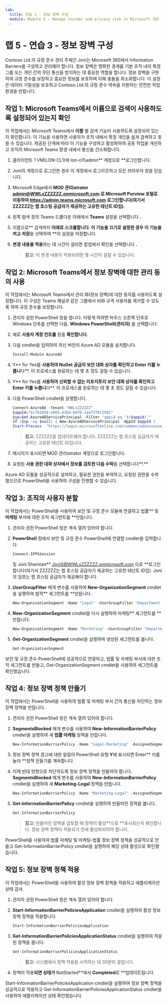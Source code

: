 ```yaml
---
lab:
  title: 연습 3 - 정보 장벽 구성
  module: Module 5 - Manage insider and privacy risk in Microsoft 365
---
```


# 랩 5 - 연습 3 - 정보 장벽 구성

Contoso Ltd.의 규정 준수 관리 주체인 Joni는 Microsoft 365에서 Information Barriers를 구성하고 관리해야 합니다. 정보 장벽은 명확한 경계를 기본 조직 내의 특정 그룹 또는 개인 간의 무단 통신을 방지하는 데 중요한 역할을 합니다. 정보 장벽을 구현하여 규정 준수를 보장하고 중요한 정보를 보호하며 이해 충돌을 최소화합니다. 이 설정은 데이터 기밀성을 보호하고 Contoso Ltd.의 규정 준수 약속을 지원하는 안전한 작업 환경을 만듭니다.

## 작업 1: Microsoft Teams에서 이름으로 검색이 사용하도록 설정되어 있는지 확인

이 작업에서는 Microsoft Teams에서 **이름** 별 검색 기능이 사용하도록 설정되어 있는지 확인합니다. 이 기능을 사용하면 사용자가 조직 내에서 특정 개인을 쉽게 검색하고 찾을 수 있습니다. 제공된 단계에 따라 이 기능을 구성하고 활성화하여 공동 작업을 개선하고 조직의 Microsoft Teams 환경 내에서 통신을 간소화합니다.

1. 클라이언트 1 VM(LON-CL1)에 lon-cl1\admin** 계정으로 **로그인합니다.

1. Joni의 계정으로 로그인한 경우 이 계정에서 로그아웃하고 모든 브라우저 창을 닫습니다.

1. Microsoft Edge에서 **MOD 관리istrator admin@WWLxZZZZZZ.onmicrosoft.com 로 Microsoft Purview 포털로 이동하여 **https://admin.teams.microsoft.com** 로그인합니다(여기서 ZZZZZZ는 랩 호스팅 공급자가 제공하는 고유한 테넌트 ID임).**

1. 왼쪽 탐색 창의 Teams 드롭다운 아래에서 **Teams** 설정을 선택합니다 **.**

1. 이름으로** 검색까지 **아래로 스크롤합니다. 이 기능을 끄기로 설정한 경우 이 기능을 **켜**고 저장**을 선택하여 **이 설정을 저장합니다.

1. **변경 내용을 적용**하는 데 시간이 걸리면 팝업에서 확인을 선택합니다 **.**

    >**참고:** 이 변경 내용이 적용되려면 몇 시간이 걸릴 수 있습니다.

## 작업 2: Microsoft Teams에서 정보 장벽에 대한 관리 동의 사용

이 작업에서는 Microsoft Teams에서 관리 IB(정보 장벽)에 대한 동의를 사용하도록 설정합니다. 이 구성은 Teams 채널과 같은 그룹에서 비IB 규격 사용자를 제거할 수 있도록 하여 규정 준수를 보장합니다.

1. 관리자 권한 PowerShell 창을 엽니다. 이렇게 하려면 마우스 오른쪽 단추로 Windows 단추를 선택한 다음, **Windows PowerShell(관리자)** 을 선택합니다.

1. 예로 **사용자 계정 컨트롤** 창을 **확인합니다**.

1. 다음 cmdlet을 입력하여 최신 버전의 Azure AD 모듈을 설치합니다.

    ```powershell
    Install-Module AzureAD
    ```

1. Y** for Yes를 **사용하여 NuGet 공급자 보안 대화 상자를 확인하고 Enter 키를 누릅니**다**. 이 프로세스를 완료하는 데 몇 초 정도 걸릴 수 있습니다.

1. Y** for Yes를 **사용하여 신뢰할 수 없는 리포지토리 보안 대화 상자를 확인하고 Enter 키를 누릅니**다**.  이 프로세스를 완료하는 데 몇 초 정도 걸릴 수 있습니다.

1. 다음 PowerShell cmdlet을 실행합니다.

    ````powershell
    Connect-AzureAD -Tenant "WWLxZZZZZZ"
    $appId="bcf62038-e005-436d-b970-2a472f8c1982" 
    $sp=Get-AzureADServicePrincipal -Filter "appid eq '$($appid)'"
    if ($sp -eq $null) { New-AzureADServicePrincipal -AppId $appId }
    Start-Process  "https://login.microsoftonline.com/common/adminconsent?client_id=$appId"
    ````

    >**참고:** ZZZZZZ를 업데이트해야 합니다. ZZZZZZ는 랩 호스팅 공급자가 제공하는 고유한 테넌트 ID입니다.

1. 메시지가 표시되면 MOD 관리istrator 계정으로 로그인합니다.

1. 요청된 **사용 권한 대화 상자에서 정보를 검토한 다음 수락**을 선택합니다**.**

Azure AD 모듈을 성공적으로 설치하고, 필요한 권한을 부여하고, 요청된 권한을 수락했으므로 PowerShell을 사용하여 구성을 진행할 수 있습니다.

## 작업 3: 조직의 사용자 분할

이 작업에서는 PowerShell을 사용하여 보안 및 규정 준수 모듈에 연결하고 법률** 및 **마케팅** 부서에 대한 조직 세그먼트를 **만듭니다.

1. 관리자 권한 PowerShell 창은 계속 열려 있어야 합니다.

1. **PowerShell** 창에서 보안 및 규정 준수 PowerShell에 연결할 cmdlet을 입력합니다.

    ````powershell
    Connect-IPPSSession
    ````

    및 Joni Sherman** JoniS@WWLxZZZZZZ.onmicrosoft.com 으로 **로그인합니다(여기서 ZZZZZZ는 랩 호스팅 공급자가 제공하는 고유한 테넌트 ID임).  Joni의 암호는 랩 호스팅 공급자가 제공해야 합니다.

1. **UserGroupFilter** 매개 변수를 사용하여 **New-OrganizationSegment** cmdlet을 실행하여 법적** 세그먼트를 **만듭니다.

    ````powershell
    New-OrganizationSegment -Name "Legal" -UserGroupFilter "Department -eq 'Legal'"
    ````

1. **New-OrganizationSegment** cmdlet을 다시 실행하여 마케팅** 세그먼트를 **만듭니다.

    ````powershell
    New-OrganizationSegment -Name "Marketing" -UserGroupFilter "Department -eq 'Marketing'"
    ````

1. **Get-OrganizationSegment** cmdlet을 실행하여 생성된 세그먼트를 봅니다.

    ````powershell
    Get-OrganizationSegment
    ````

보안 및 규정 준수 PowerShell에 성공적으로 연결하고, 법률 및 마케팅 부서에 대한 조직 세그먼트를 만들고, Get-OrganizationSegment cmdlet을 사용하여 세그먼트를 확인했습니다.

## 작업 4: 정보 장벽 정책 만들기

이 작업에서는 PowerShell을 사용하여 법률 및 마케팅 부서 간의 통신을 차단하는 정보 장벽 정책을 만듭니다.

1. 관리자 권한 PowerShell 창은 계속 열려 있어야 합니다.

1. **SegmentsBlocked** 매개 변수를 사용하여 **New-InformationBarrierPolicy** cmdlet을 실행하여 새 **법률 마케팅** 정책을 만듭니다.

    ````powershell
    New-InformationBarrierPolicy -Name "Legal-Marketing" -AssignedSegment "Legal" -SegmentsBlocked "Marketing" -State Active
    ````

1. 정보 장벽 정책 경고에 대한 알림이 PowerShell 유형 **Y**에 표시되면 Enter** 키를 눌러 **정책 만들기를 계속합니다.

1. 이제 반대 방향으로 차단하도록 정보 장벽 정책을 만들어야 합니다. **SegmentsBlocked** 매개 변수를 사용하여 **New-InformationBarrierPolicy** cmdlet을 실행하여 새 **Marketing-Legal** 정책을 만듭니다.

    ````powershell
    New-InformationBarrierPolicy -Name "Marketing-Legal" -AssignedSegment "Marketing" -SegmentsBlocked "Legal" -State Active
    ````

1. **Get-InformationBarrierPolicy** cmdlet을 실행하여 만들어진 정책을 봅니다.

    ````powershell
    Get-InformationBarrierPolicy
    ````

    >**참고:** 만들어진 정책을 검토할 때 정책이 활성**으로 **표시되는지 확인합니다. 정보 장벽 정책이 적용되기 전에 활성화되어야 합니다.

PowerShell을 사용하여 법률 마케팅 및 마케팅-법률 정보 장벽 정책을 성공적으로 만들고 Get-InformationBarrierPolicy cmdlet을 실행하여 해당 상태 활성으로 확인했습니다.

## 작업 5: 정보 장벽 정책 적용

이 작업에서는 PowerShell을 사용하여 활성 정보 장벽 정책을 적용하고 애플리케이션 상태 검사.

1. 관리자 권한 PowerShell 창은 계속 열려 있어야 합니다.

1. **Start-InformationBarrierPoliciesApplication** cmdlet을 실행하여 활성 정보 장벽 정책을 적용합니다.

    ````powershell
    Start-InformationBarrierPoliciesApplication
    ````

1. **Get-InformationBarrierPoliciesApplicationStatus** cmdlet을 실행하여 적용된 정책을 봅니다.

    ````powershell
    Get-InformationBarrierPoliciesApplicationStatus
    ````

    >**참고:** 시스템에서 정책 적용을 시작하는 데 30분이 걸립니다.

1. 정책이 적용**되면 상태가** NotStarted**에서 **Completed**로 **업데이트됩니다.

Start-InformationBarrierPoliciesApplication cmdlet을 실행하여 정보 장벽 정책을 성공적으로 적용하고 Get-InformationBarrierPoliciesApplicationStatus cmdlet을 사용하여 애플리케이션 상태 확인했습니다.
